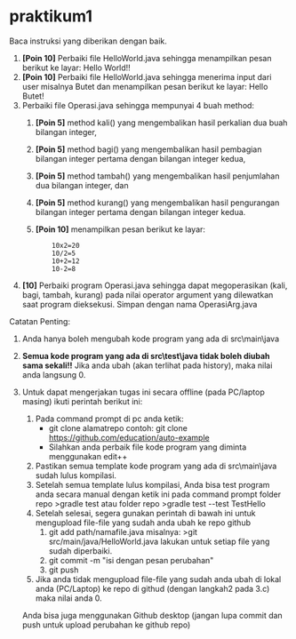 # praktikum1
Baca instruksi yang diberikan dengan baik.
1. **[Poin 10]** Perbaiki file HelloWorld.java sehingga menampilkan pesan berikut ke layar: Hello World!!
1. **[Poin 10]** Perbaiki file HelloWorld.java sehingga menerima input dari user misalnya Butet dan menampilkan pesan berikut ke layar: Hello Butet!
1. Perbaiki file Operasi.java sehingga mempunyai 4 buah method: 
     1. **[Poin 5]** method kali() yang mengembalikan hasil perkalian dua buah bilangan integer, 
     1. **[Poin 5]** method bagi() yang mengembalikan hasil pembagian bilangan integer pertama dengan bilangan integer kedua, 
     1. **[Poin 5]** method tambah() yang mengembalikan hasil penjumlahan dua bilangan integer, dan  
     1. **[Poin 5]** method kurang() yang mengembalikan hasil pengurangan bilangan integer pertama dengan bilangan integer kedua.
     1. **[Poin 10]** menampilkan pesan berikut ke layar:
     
                10x2=20
                10/2=5
                10+2=12
                10-2=8
		

1. **[10]** Perbaiki program Operasi.java sehingga dapat megoperasikan (kali, bagi, tambah, kurang) pada nilai operator argument yang dilewatkan saat program dieksekusi. Simpan dengan nama OperasiArg.java

Catatan Penting:
1. Anda hanya boleh mengubah kode program yang ada di src\main\java
1. **Semua kode program yang ada di src\test\java  tidak boleh diubah sama sekali!!** Jika anda ubah (akan terlihat pada history), maka nilai anda langsung 0.
1. Untuk dapat mengerjakan tugas ini secara offline (pada PC/laptop masing) ikuti perintah berikut ini:
	1. Pada command prompt di pc anda ketik: 
	   * git clone alamatrepo
	   contoh: git clone https://github.com/education/auto-example
	   * Silahkan anda perbaik file kode program yang diminta menggunakan edit++
    1. Pastikan semua template kode program yang ada di src\main\java sudah lulus kompilasi.
	1. Setelah semua template lulus kompilasi, Anda bisa test program anda secara manual dengan ketik ini pada command prompt
       folder repo >gradle test
	   atau folder repo >gradle test --test TestHello
    1. Setelah selesai, segera gunakan perintah di bawah ini untuk mengupload file-file yang sudah anda ubah ke repo github
		1. git add path/namafile.java
        misalnya: >git src/main/java/HelloWorld.java
        lakukan untuk setiap file yang sudah diperbaiki.
		1. git commit -m "isi dengan pesan perubahan"
		1. git push
	1. Jika anda tidak mengupload file-file yang sudah anda ubah di lokal anda (PC/Laptop) ke repo di githud (dengan langkah2 pada 3.c) maka nilai anda 0.
	
	Anda bisa juga menggunakan Github desktop (jangan lupa commit dan push untuk upload perubahan ke github repo)
